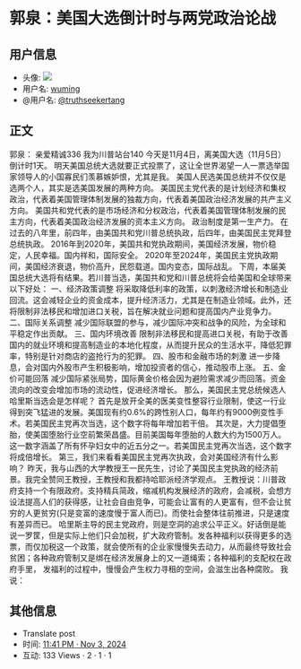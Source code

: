 # 郭泉：美国大选倒计时与两党政治论战

## 用户信息

- 头像: ![](https://pbs.twimg.com/profile_images/1338626096544186369/jFXTWclL_normal.jpg)
- 用户名: [wuming](/truthseekertang)
- @用户名: [@truthseekertang](/truthseekertang)

## 正文

郭泉： 亲爱精诚336 我为川普站台140 今天是11月4日，离美国大选（11月5日）倒计时1天。 明天美国总统大选就要正式投票了，这让全世界渴望一人一票选举国家领导人的小国寡民们羡慕嫉妒恨，尤其是我。 美国人民选美国总统并不仅仅是选两个人，其实是选美国发展的两种方向。 美国民主党代表的是计划经济和集权政治，代表着美国管理体制发展的独裁方向，代表着美国政治经济发展的共产主义方向。 美国共和党代表的是市场经济和分权政治，代表着美国管理体制发展的民主方向，代表着美国政治经济发展的资本主义方向。 政治制度是第一生产力。 在过去的八年里，前四年，由美国共和党川普总统执政，后四年，由美国民主党拜登总统执政。 2016年到2020年，美国共和党执政期间，美国经济发展，物价稳定，人民幸福。国内祥和，国际安全。 2020年至2024年，美国民主党执政期间，美国经济衰退，物价高升，民怨载道。国内变态，国际战乱。 下周，本届美国总统大选将有结果。若川普当选，美国共和党和川普总统将会给美国和全球带来以下好处： 一、经济政策调整 将采取降低利率的政策，以刺激经济增长和制造业回流。这会减轻企业的资金成本，提升经济活力，尤其是在制造业领域。此外，还将限制非法移民和增加进口关税，旨在解决就业问题和提高国内产业竞争力。 二、国际关系调整 减少国际联盟的参与，减少国际冲突和战争的风险，为全球和平稳定作出贡献。 三、国内环境改善 限制非法移民和提高进口关税，有助于改善国内的就业环境和提高制造业的本地化程度，从而提升民众的生活水平，降低犯罪率，特别是针对商店的盗抢行为的犯罪。 四、股市和金融市场的刺激 进一步降息，会对国内外股市产生积极影响，增加投资者的信心，推动股市上涨。 五、金价可能回落 减少国际紧张局势，国际黄金价格会因为避险需求减少而回落。资金流向的改变会增加市场的流动性，促进经济增长。 那么，美国民主党总统候选人哈里斯当选会是怎样呢？ 首先是放开全美的医美变性整容行业限制，使这一行业得到突飞猛进的发展。美国现有约0.6%的跨性别人口，每年约有9000例变性手术。若美国民主党再次当选，这个数字将每年增加若干倍。 其次是，大力提倡堕胎，使美国堕胎行业空前繁荣昌盛。目前美国每年堕胎的人数大约为1500万人。这一数字涵盖了所有怀孕妇女中的近五分之一。若美国民主党再次当选，这个数字将成倍增长。 第三，我们来看看美国民主党再次执政，会对美国经济有什么影响？ 昨天，我与山西的大学教授王一民先生，讨论了美国民主党执政的经济前景。我完全赞同王教授，王教授和我都持哈耶派经济学观点。 王教授说：川普政府支持一个有限政府。支持精兵简政，缩减机构发展经济的政府，会减税，会想方设法提高人们的获得感，让社会自由竞争，可能会让富有的人更富有，但不会让贫穷的人更贫穷(只是变富的速度慢于富人而已)。而使社会整体往前推进，只是速度有差异而已。 哈里斯主导的民主党政府，则是空洞的追求公平正义。好话倒是能说一罗筐，但是实际上他们只会加税，扩大政府管制。发各种福利以获得更多的选票，而仅加税这一个政策，就会使所有的企业家慢慢失去动力，从而最终导致社会贫困；各种政府管制又是绑在经济发展身上的又一道绳索；各种福利的支配权在政府手里， 发福利的过程中，慢慢会产生权力寻租的空间，会滋生出各种腐败。 我说：

## 其他信息

- Translate post
- 时间: [11:41 PM · Nov 3, 2024](/truthseekertang/status/1853221012055245156)
- 互动: 133 Views · 2 · 1 · 1